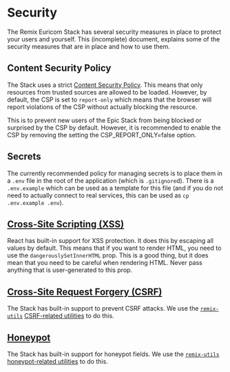 # Security

The Remix Euricom Stack has several security measures in place to protect your users and yourself. This (incomplete) document, explains some of the security measures that are in place and how to use them.

## Content Security Policy

The Stack uses a strict
[Content Security Policy](https://developer.mozilla.org/en-US/docs/Web/HTTP/CSP). This means that only resources from trusted sources are allowed to be loaded. However, by default, the CSP is set to `report-only` which means that the browser will report violations of the CSP without actually blocking the resource.

This is to prevent new users of the Epic Stack from being blocked or surprised by the CSP by default. However, it is recommended to enable the CSP by removing the setting the CSP_REPORT_ONLY=false option.

## Secrets

The currently recommended policy for managing secrets is to place them in a `.env` file in the root of the application (which is `.gitignore`d). There is a `.env.example` which can be used as a template for this file (and if you do not need to actually connect to real services, this can be used as `cp .env.example .env`).

## [Cross-Site Scripting (XSS)](https://developer.mozilla.org/en-US/docs/Glossary/Cross-site_scripting)

React has built-in support for XSS protection. It does this by escaping all values by default. This means that if you want to render HTML, you need to use the `dangerouslySetInnerHTML` prop. This is a good thing, but it does mean that you need to be careful when rendering HTML. Never pass anything that is user-generated to this prop.

## [Cross-Site Request Forgery (CSRF)](https://forms.epicweb.dev/07)

The Stack has built-in support to prevent CSRF attacks. We use the
[`remix-utils`](https://github.com/sergiodxa/remix-utils)
[CSRF-related utilities](https://github.com/sergiodxa/remix-utils#csrf) to do this.

## [Honeypot](https://forms.epicweb.dev/06)

The Stack has built-in support for honeypot fields. We use the
[`remix-utils`](https://github.com/sergiodxa/remix-utils)
[honeypot-related utilities](https://github.com/sergiodxa/remix-utils#form-honeypot) to do this.